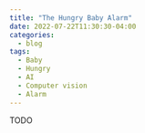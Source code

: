 ```yaml
---
title: "The Hungry Baby Alarm"
date: 2022-07-22T11:30:30-04:00
categories:
  - blog
tags:
  - Baby
  - Hungry
  - AI
  - Computer vision
  - Alarm
---
```


TODO